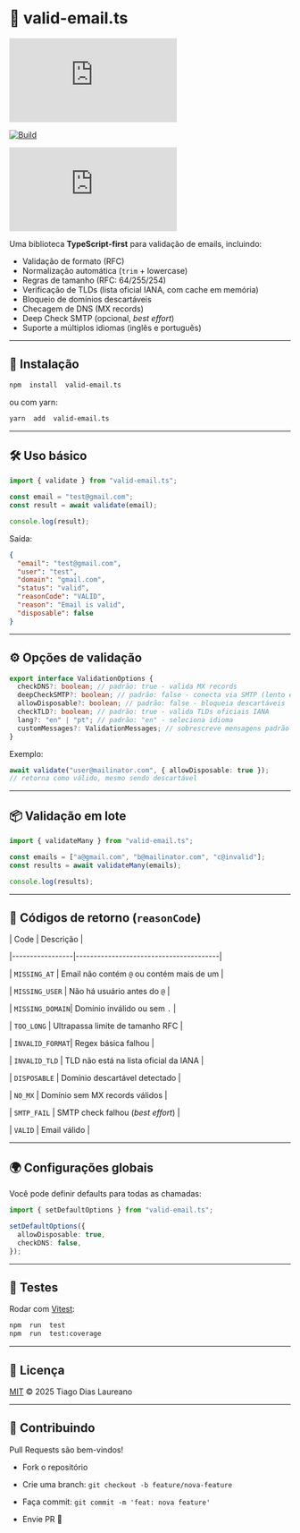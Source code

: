 # 📧 valid-email.ts

[![npm version](https://img.shields.io/npm/v/valid-email.ts)](https://www.npmjs.com/package/valid-email.ts)

[![Build](https://img.shields.io/github/actions/workflow/status/seu-usuario/valid-email.ts/ci.yml?branch=main)](https://github.com/seu-usuario/valid-email.ts/actions)

[![Coverage](https://img.shields.io/codecov/c/github/seu-usuario/valid-email.ts)](https://codecov.io/gh/seu-usuario/valid-email.ts)

Uma biblioteca **TypeScript-first** para validação de emails, incluindo:

- Validação de formato (RFC)
- Normalização automática (`trim` + lowercase)
- Regras de tamanho (RFC: 64/255/254)
- Verificação de TLDs (lista oficial IANA, com cache em memória)
- Bloqueio de domínios descartáveis
- Checagem de DNS (MX records)
- Deep Check SMTP (opcional, _best effort_)
- Suporte a múltiplos idiomas (inglês e português)

---

## 🚀 Instalação

```bash
npm  install  valid-email.ts
```

ou com yarn:

```bash
yarn  add  valid-email.ts
```

---

## 🛠️ Uso básico

```ts
import { validate } from "valid-email.ts";

const email = "test@gmail.com";
const result = await validate(email);

console.log(result);
```

Saída:

```json
{
  "email": "test@gmail.com",
  "user": "test",
  "domain": "gmail.com",
  "status": "valid",
  "reasonCode": "VALID",
  "reason": "Email is valid",
  "disposable": false
}
```

---

## ⚙️ Opções de validação

```ts
export interface ValidationOptions {
  checkDNS?: boolean; // padrão: true - valida MX records
  deepCheckSMTP?: boolean; // padrão: false - conecta via SMTP (lento e opcional)
  allowDisposable?: boolean; // padrão: false - bloqueia descartáveis
  checkTLD?: boolean; // padrão: true - valida TLDs oficiais IANA
  lang?: "en" | "pt"; // padrão: "en" - seleciona idioma
  customMessages?: ValidationMessages; // sobrescreve mensagens padrão
}
```

Exemplo:

```ts
await validate("user@mailinator.com", { allowDisposable: true });
// retorna como válido, mesmo sendo descartável
```

---

## 📦 Validação em lote

```ts
import { validateMany } from "valid-email.ts";

const emails = ["a@gmail.com", "b@mailinator.com", "c@invalid"];
const results = await validateMany(emails);

console.log(results);
```

---

## 📑 Códigos de retorno (`reasonCode`)

| Code | Descrição |

|-----------------|----------------------------------------|

| `MISSING_AT` | Email não contém `@` ou contém mais de um |

| `MISSING_USER` | Não há usuário antes do `@` |

| `MISSING_DOMAIN`| Domínio inválido ou sem `.` |

| `TOO_LONG` | Ultrapassa limite de tamanho RFC |

| `INVALID_FORMAT`| Regex básica falhou |

| `INVALID_TLD` | TLD não está na lista oficial da IANA |

| `DISPOSABLE` | Domínio descartável detectado |

| `NO_MX` | Domínio sem MX records válidos |

| `SMTP_FAIL` | SMTP check falhou (_best effort_) |

| `VALID` | Email válido |

---

## 🌍 Configurações globais

Você pode definir defaults para todas as chamadas:

```ts
import { setDefaultOptions } from "valid-email.ts";

setDefaultOptions({
  allowDisposable: true,
  checkDNS: false,
});
```

---

## 🧪 Testes

Rodar com [Vitest](https://vitest.dev):

```bash
npm  run  test
npm  run  test:coverage
```

---

## 📄 Licença

[MIT](LICENSE) © 2025 Tiago Dias Laureano

---

## 🤝 Contribuindo

Pull Requests são bem-vindos!

- Fork o repositório

- Crie uma branch: `git checkout -b feature/nova-feature`

- Faça commit: `git commit -m 'feat: nova feature'`

- Envie PR 🚀
